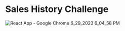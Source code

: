 # Sales History Challenge

![React App - Google Chrome 6_29_2023 6_04_58 PM](https://github.com/randrew934/saleshistorychallenge/assets/77860114/e944610e-e526-4990-adf0-dd780792b05e)
